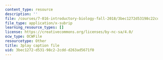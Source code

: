 ```yaml
---
content_type: resource
description: ''
file: /courses/7-016-introductory-biology-fall-2018/3bec1272d53198c22cddd263ad5671f0_SA8dRTq3qUA.srt
file_type: application/x-subrip
learning_resource_types: []
license: https://creativecommons.org/licenses/by-nc-sa/4.0/
ocw_type: OCWFile
resourcetype: Other
title: 3play caption file
uid: 3bec1272-d531-98c2-2cdd-d263ad5671f0
---
```

